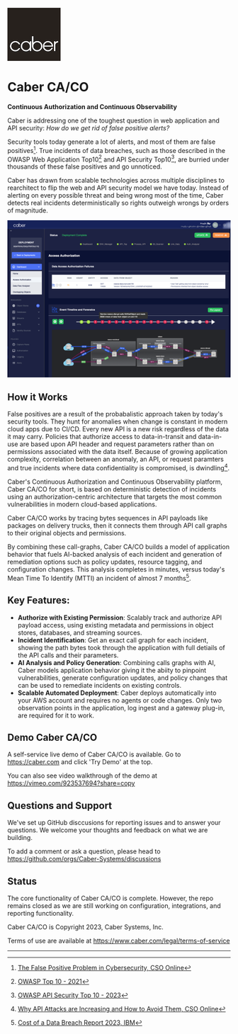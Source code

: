 ![CaberLogo.png](/profile/CaberLogo.png)


# Caber CA/CO 
**Continuous Authorization and Continuous Observability**

Caber is addressing one of the toughest question in web application and API security: _How do we get rid of false positive alerts?_

Security tools today generate a lot of alerts, and most of them are false positives[^1]. True incidents of data breaches, such as those described in the OWASP Web Application Top10[^2] and API Security Top10[^3], are burried under thousands of these false positives and go unnoticed. 

Caber has drawn from scalable technologies across multiple disciplines to rearchitect to flip the web and API security model we have today.  Instead of alerting on every possible threat and being wrong most of the time, Caber detects real incidents deterministically so rights outweigh wrongs by orders of magnitude. 

![Screen Shot](/profile/cytoscape_1280_900.png)

## How it Works

False positives are a result of the probabalistic approach taken by today's security tools.  They hunt for anomalies when change is constant in modern cloud apps due to CI/CD.  Every new API is a new risk regardless of the data it may carry.  Policies that authorize access to data-in-transit and data-in-use are based upon API header and request parameters rather than on permissions associated with the data itself.  Because of growing application complexity, correlation between an anomaly, an API, or request paramters and true incidents where data confidentiality is compromised, is dwindling[^4].

Caber's Continuous Authorization and Continuous Observability platform, Caber CA/CO for short, is based on deterministic detection of incidents using an authorization-centric architecture that targets the most common vulnerabilities in modern cloud-based applications.

Caber CA/CO works by tracing bytes sequences in API payloads like packages on delivery trucks, then it connects them through API call graphs to their original objects and permissions.  

By combining these call-graphs, Caber CA/CO builds a model of application behavior that fuels AI-backed analysis of each incident and generation of remediation options such as policy updates, resource tagging, and configuration changes.  This analysis completes in minutes, versus today's Mean Time To Identify (MTTI) an incident of almost 7 months[^5]. 

## Key Features:
- **Authorize with Existing Permission**: Scalably track and authorize API payload access, using existing metadata and permissions in object stores, databases, and streaming sources.
- **Incident Identification**: Get an exact call graph for each incident, showing the path bytes took through the application with full detiails of the API calls and their parameters.
- **AI Analysis and Policy Generation**: Combining calls graphs with AI, Caber models application behavior giving it the abiity to pinpoint vulnerabilities, generate configuration updates, and policy changes that can be used to remediate incidents on existing controls.
- **Scalable Automated Deployment**: Caber deploys automatically into your AWS account and requires no agents or code changes. Only two observation points in the application, log ingest and a gateway plug-in, are required for it to work. 


## Demo Caber CA/CO
A self-service live demo of Caber CA/CO is available. Go to https://caber.com and click 'Try Demo' at the top.

You can also see video walkthrough of the demo at https://vimeo.com/923537694?share=copy

## Questions and Support
We've set up GitHub disccusions for reporting issues and to answer your questions.  We welcome your thoughts and feedback on what we are building.  

To add a comment or ask a question, please head to https://github.com/orgs/Caber-Systems/discussions 

## Status

The core functionality of Caber CA/CO is complete.  However, the repo remains closed as we are still working on configuration, integrations, and reporting functionality.  

Caber CA/CO is Copyright 2023, Caber Systems, Inc.

Terms of use are available at https://www.caber.com/legal/terms-of-service

---
[^1]: [The False Positive Problem in Cybersecurity, CSO Online](https://www.csoonline.com/article/3513898/the-false-positive-problem-in-cybersecurity.html)

[^2]: [OWASP Top 10 - 2021](https://owasp.org/www-project-top-ten/)

[^3]: [OWASP API Security Top 10 - 2023](https://owasp.org/API-Security/editions/2023/en/0x00-header/)

[^4]: [Why API Attacks are Increasing and How to Avoid Them, CSO Online](https://www.csoonline.com/article/646557/why-api-attacks-are-increasing-and-how-to-avoid-them.html)

[^5]: [Cost of a Data Breach Report 2023, IBM](https://www.ibm.com/reports/data-breach)

